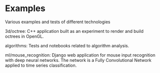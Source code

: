 # Examples
Various examples and tests of different technologies

3d/octree: C++ application built as an experiment to render and build octrees in OpenGL.

algorithms: Tests and notebooks related to algorithm analysis.  

ml/mouse_recognition: Django web application for mouse input recognition with deep neural networks. The network is a Fully Convolutional Network applied to time series classification.  
